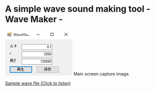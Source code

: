 # A simple wave sound making tool - Wave Maker -


<img src="capture.png"/>
Main screen capture image.

<a href="sample.wav">Sample wave file (Click to listen)</a>
